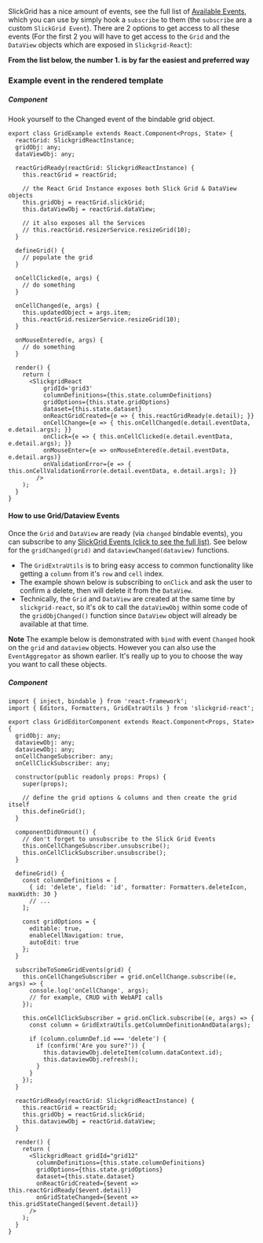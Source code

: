 SlickGrid has a nice amount of events, see the full list of [Available Events](Available-Events.md), which you can use by simply hook a `subscribe` to them (the `subscribe` are a custom `SlickGrid Event`). There are 2 options to get access to all these events (For the first 2 you will have to get access to the `Grid` and the `DataView` objects which are exposed in `Slickgrid-React`):

**From the list below, the number 1. is by far the easiest and preferred way**

### Example event in the rendered template

##### Component
Hook yourself to the Changed event of the bindable grid object.

```tsx
export class GridExample extends React.Component<Props, State> {
  reactGrid: SlickgridReactInstance;
  gridObj: any;
  dataViewObj: any;

  reactGridReady(reactGrid: SlickgridReactInstance) {
    this.reactGrid = reactGrid;

    // the React Grid Instance exposes both Slick Grid & DataView objects
    this.gridObj = reactGrid.slickGrid;
    this.dataViewObj = reactGrid.dataView;

    // it also exposes all the Services
    // this.reactGrid.resizerService.resizeGrid(10);
  }

  defineGrid() {
    // populate the grid
  }

  onCellClicked(e, args) {
    // do something
  }

  onCellChanged(e, args) {
    this.updatedObject = args.item;
    this.reactGrid.resizerService.resizeGrid(10);
  }

  onMouseEntered(e, args) {
    // do something
  }

  render() {
    return (
      <SlickgridReact
          gridId='grid3'
          columnDefinitions={this.state.columnDefinitions}
          gridOptions={this.state.gridOptions}
          dataset={this.state.dataset}
          onReactGridCreated={e => { this.reactGridReady(e.detail); }}
          onCellChange={e => { this.onCellChanged(e.detail.eventData, e.detail.args); }}
          onClick={e => { this.onCellClicked(e.detail.eventData, e.detail.args); }}
          onMouseEnter={e => onMouseEntered(e.detail.eventData, e.detail.args)}
          onValidationError={e => { this.onCellValidationError(e.detail.eventData, e.detail.args); }}
        />
    );
  }
}
```

#### How to use Grid/Dataview Events
Once the `Grid` and `DataView` are ready (via `changed` bindable events), you can subscribe to any [SlickGrid Events (click to see the full list)](https://github.com/6pac/SlickGrid/wiki/Grid-Events). See below for the `gridChanged(grid)` and `dataviewChanged(dataview)` functions.
- The `GridExtraUtils` is to bring easy access to common functionality like getting a `column` from it's `row` and `cell` index.
- The example shown below is subscribing to `onClick` and ask the user to confirm a delete, then will delete it from the `DataView`.
- Technically, the `Grid` and `DataView` are created at the same time by `slickgrid-react`, so it's ok to call the `dataViewObj` within some code of the `gridObjChanged()` function since `DataView` object will already be available at that time.

**Note** The example below is demonstrated with `bind` with event `Changed` hook on the `grid` and `dataview` objects. However you can also use the `EventAggregator` as shown earlier. It's really up to you to choose the way you want to call these objects.

##### Component
```tsx
import { inject, bindable } from 'react-framework';
import { Editors, Formatters, GridExtraUtils } from 'slickgrid-react';

export class GridEditorComponent extends React.Component<Props, State> {
  gridObj: any;
  dataviewObj: any;
  dataviewObj: any;
  onCellChangeSubscriber: any;
  onCellClickSubscriber: any;

  constructor(public readonly props: Props) {
    super(props);

    // define the grid options & columns and then create the grid itself
    this.defineGrid();
  }

  componentDidUnmount() {
    // don't forget to unsubscribe to the Slick Grid Events
    this.onCellChangeSubscriber.unsubscribe();
    this.onCellClickSubscriber.unsubscribe();
  }

  defineGrid() {
    const columnDefinitions = [
      { id: 'delete', field: 'id', formatter: Formatters.deleteIcon, maxWidth: 30 }
      // ...
    ];

    const gridOptions = {
      editable: true,
      enableCellNavigation: true,
      autoEdit: true
    };
  }

  subscribeToSomeGridEvents(grid) {
    this.onCellChangeSubscriber = grid.onCellChange.subscribe((e, args) => {
      console.log('onCellChange', args);
      // for example, CRUD with WebAPI calls
    });

    this.onCellClickSubscriber = grid.onClick.subscribe((e, args) => {
      const column = GridExtraUtils.getColumnDefinitionAndData(args);

      if (column.columnDef.id === 'delete') {
        if (confirm('Are you sure?')) {
          this.dataviewObj.deleteItem(column.dataContext.id);
          this.dataviewObj.refresh();
        }
      }
    });
  }

  reactGridReady(reactGrid: SlickgridReactInstance) {
    this.reactGrid = reactGrid;
    this.gridObj = reactGrid.slickGrid;
    this.dataviewObj = reactGrid.dataView;
  }

  render() {
    return (
      <SlickgridReact gridId="grid12"
        columnDefinitions={this.state.columnDefinitions}
        gridOptions={this.state.gridOptions}
        dataset={this.state.dataset}
        onReactGridCreated={$event => this.reactGridReady($event.detail)}
        onGridStateChanged={$event => this.gridStateChanged($event.detail)}
      />
    );
  }
}
```
